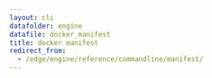 ```yaml
---
layout: cli
datafolder: engine
datafile: docker_manifest
title: docker manifest
redirect_from:
  - /edge/engine/reference/commandline/manifest/
---
```

